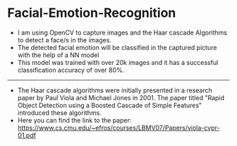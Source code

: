 # Facial-Emotion-Recognition
* I am using OpenCV to capture images and the Haar cascade Algorithms to detect a face/s in the images.
* The detected facial emotion will be classified in the captured picture with the help of a NN model 
* This model was trained with over 20k images and it has a successful classification accuracy of over 80%.

----------------------------------------------------------
* The Haar cascade algorithms were initially presented in a research paper by Paul Viola and Michael Jones in 2001. The paper titled "Rapid Object Detection using a Boosted Cascade of Simple Features" introduced these algorithms.
* Here you can find the link to the paper: https://www.cs.cmu.edu/~efros/courses/LBMV07/Papers/viola-cvpr-01.pdf
